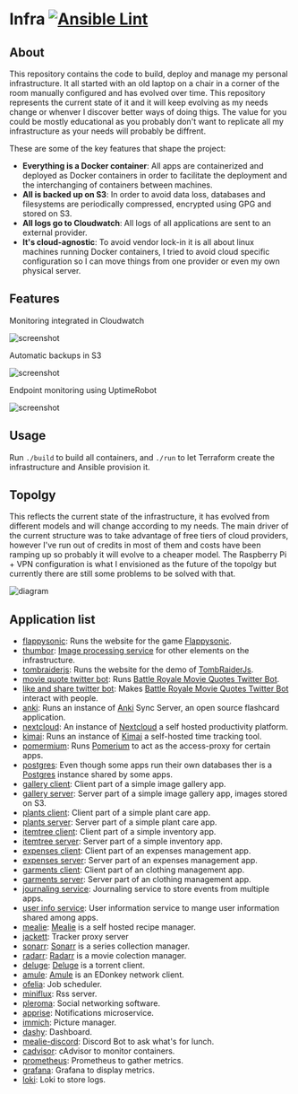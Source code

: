 # Infra [![Ansible Lint](https://github.com/namelivia/infra/actions/workflows/ansible-lint.yml/badge.svg)](https://github.com/namelivia/infra/actions/workflows/ansible-lint.yml)

## About

This repository contains the code to build, deploy and manage my personal infrastructure. It all started with an old laptop on a chair in a corner of the room manually configured and has evolved over time. This repository represents the current state of it and it will keep evolving as my needs change or whenver I discover better ways of doing thigs. The value for you could be mostly educational as you probably don't want to replicate all my infrastructure as your needs will probably be diffrent.

These are some of the key features that shape the project:

 - **Everything is a Docker container**: All apps are containerized and deployed as Docker containers in order to facilitate the deployment and the interchanging of containers between machines.
 - **All is backed up on S3**: In order to avoid data loss, databases and filesystems are periodically compressed, encrypted using GPG and stored on S3.
 - **All logs go to Cloudwatch**: All logs of all applications are sent to an external provider.
 - **It's cloud-agnostic**: To avoid vendor lock-in it is all about linux machines running Docker containers, I tried to avoid cloud specific configuration so I can move things from one provider or even my own physical server.

## Features

Monitoring integrated in Cloudwatch

![screenshot](https://user-images.githubusercontent.com/1571416/194699760-6b96238c-2835-4b47-9288-bbcc97300862.png)

Automatic backups in S3

![screenshot](https://user-images.githubusercontent.com/1571416/194699813-48a95656-7129-4d77-9409-66c51652efe3.png)

Endpoint monitoring using UptimeRobot

![screenshot](https://user-images.githubusercontent.com/1571416/194699867-1e3db96f-7181-4616-820e-1549bd6ca430.png)

## Usage

Run `./build` to build all containers, and `./run` to let Terraform create the infrastructure and Ansible provision it.

## Topolgy

This reflects the current state of the infrastructure, it has evolved from different models and will change according to my needs. The main driver of the current structure was to take advantage of free tiers of cloud providers, however I've run out of credits in
most of them and costs have been ramping up so probably it will evolve to a cheaper model. The Raspberry Pi + VPN configuration is what I envisioned as the future of the topolgy but currently there are still some problems to be solved with that.

![diagram](https://user-images.githubusercontent.com/1571416/195121013-f7e5930f-b961-43b3-b3ce-a1b0586e7a4a.png)

## Application list

- [flappysonic](https://github.com/namelivia/flappysonic/): Runs the website for the game [Flappysonic](https://flappysonic.namelivia.com).
- [thumbor](https://github.com/thumbor/thumbor): [Image processing service](thumbor.org) for other elements on the infrastructure.
- [tombraiderjs](https://github.com/namelivia/tomb-raider-js-demo-site): Runs the website for the demo of [TombRaiderJs](https://tombraiderjs.namelivia.com).
- [movie quote twitter bot](https://github.com/namelivia/movie-quote-twitter-bot/): Runs [Battle Royale Movie Quotes Twitter Bot](https://twitter.com/BRBot_en).
- [like and share twitter bot](https://github.com/namelivia/like-and-share-twitter-bot/): Makes [Battle Royale Movie Quotes Twitter Bot](https://twitter.com/BRBot_en) interact with people.
- [anki](https://github.com/ankicommunity/anki-sync-server): Runs an instance of [Anki](https://apps.ankiweb.net/) Sync Server, an open source flashcard application.
- [nextcloud](https://github.com/nextcloud/server): An instance of [Nextcloud](https://nextcloud.com/) a self hosted productivity platform.
- [kimai](https://github.com/kevinpapst/kimai2): Runs an instance of [Kimai](https://www.kimai.org/) a self-hosted time tracking tool.
- [pomermium](https://github.com/pomerium/pomerium): Runs [Pomerium](https://www.pomerium.com/) to act as the access-proxy for certain apps.
- [postgres](https://github.com/postgres/postgres): Even though some apps run their own databases ther is a [Postgres](https://www.postgresql.org/) instance shared by some apps.
- [gallery client](https://github.com/namelivia/gallery-client/): Client part of a simple image gallery app.
- [gallery server](https://github.com/namelivia/gallery-server/): Server part of a simple image gallery app, images stored on S3.
- [plants client](https://github.com/namelivia/plants-client/): Client part of a simple plant care app.
- [plants server](https://github.com/namelivia/plants-server/): Server part of a simple plant care app.
- [itemtree client](https://github.com/namelivia/itemtree-client/): Client part of a simple inventory app.
- [itemtree server](https://github.com/namelivia/itemtree-server/): Server part of a simple inventory app.
- [expenses client](https://github.com/namelivia/expenses-client/): Client part of an expenses management app.
- [expenses server](https://github.com/namelivia/expenses-server/): Server part of an expenses management app.
- [garments client](https://github.com/namelivia/garments-client/): Client part of an clothing management app.
- [garments server](https://github.com/namelivia/garments-server/): Server part of an clothing management app.
- [journaling service](https://github.com/namelivia/journaling-service/): Journaling service to store events from multiple apps.
- [user info service](https://github.com/namelivia/user-info-service): User information service to mange user information shared among apps.
- [mealie](https://github.com/hay-kot/mealie): [Mealie](https://hay-kot.github.io/mealie/) is a self hosted recipe manager.
- [jackett](https://github.com/Jackett/Jackett): Tracker proxy server
- [sonarr](https://github.com/Sonarr/Sonarr): [Sonarr](https://github.com/Sonarr/Sonarr) is a series collection manager.
- [radarr](https://github.com/Radarr/Radarr): [Radarr](https://radarr.video/) is a movie colection manager.
- [deluge](https://github.com/deluge-torrent/deluge): [Deluge](https://deluge-torrent.org) is a torrent client.
- [amule](https://www.google.com/url?sa=t&rct=j&q=&esrc=s&source=web&cd=&cad=rja&uact=8&ved=2ahUKEwjsi-SShNP2AhUMMewKHRE3BawQFnoECAYQAQ&url=https%3A%2F%2Fgithub.com%2Famule-project%2Famule&usg=AOvVaw08pianVkOSDYC8tRsyaNgG): [Amule](https://www.amule.org/) is an EDonkey network client.
- [ofelia](https://github.com/mcuadros/ofelia): Job scheduler.
- [miniflux](https://github.com/miniflux/miniflux): Rss server.
- [pleroma](https://pleroma.social/): Social networking software.
- [apprise](https://github.com/caronc/apprise): Notifications microservice.
- [immich](https://github.com/immich-app/immich): Picture manager.
- [dashy](https://github.com/lissy93/dashy): Dashboard.
- [mealie-discord](https://github.com/namelivia/mealie-discord): Discord Bot to ask what's for lunch.
- [cadvisor](https://github.com/google/cadvisor): cAdvisor to monitor containers.
- [prometheus](https://github.com/prometheus/prometheus): Prometheus to gather metrics.
- [grafana](https://grafana.com/): Grafana to display metrics.
- [loki](https://grafana.com/oss/loki/): Loki to store logs.
